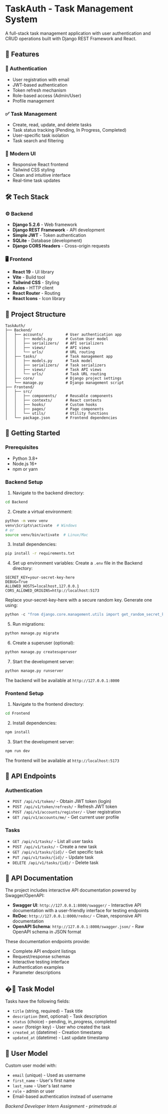 # TaskAuth - Task Management System

A full-stack task management application with user authentication and CRUD operations built with Django REST Framework and React.

## 🚀 Features

### 🔐 Authentication
- User registration with email
- JWT-based authentication
- Token refresh mechanism
- Role-based access (Admin/User)
- Profile management

### ✅ Task Management
- Create, read, update, and delete tasks
- Task status tracking (Pending, In Progress, Completed)
- User-specific task isolation
- Task search and filtering

### 🎨 Modern UI
- Responsive React frontend
- Tailwind CSS styling
- Clean and intuitive interface
- Real-time task updates

## 🛠️ Tech Stack

### ⚙️ Backend
- **Django 5.2.6** - Web framework
- **Django REST Framework** - API development
- **Simple JWT** - Token authentication
- **SQLite** - Database (development)
- **Django CORS Headers** - Cross-origin requests

### 🖥️ Frontend
- **React 19** - UI library
- **Vite** - Build tool
- **Tailwind CSS** - Styling
- **Axios** - HTTP client
- **React Router** - Routing
- **React Icons** - Icon library

## 📁 Project Structure

```
TaskAuth/
├── Backend/
│   ├── accounts/          # User authentication app
│   │   ├── models.py      # Custom User model
│   │   ├── serializers/   # API serializers
│   │   ├── views/         # API views
│   │   └── urls/          # URL routing
│   ├── tasks/             # Task management app
│   │   ├── models.py      # Task model
│   │   ├── serializers/   # Task serializers
│   │   ├── views/         # Task API views
│   │   └── urls/          # Task URL routing
│   ├── core/              # Django project settings
│   └── manage.py          # Django management script
├── Frontend/
│   ├── src/
│   │   ├── components/    # Reusable components
│   │   ├── contexts/      # React contexts
│   │   ├── hooks/         # Custom hooks
│   │   ├── pages/         # Page components
│   │   └── utils/         # Utility functions
│   └── package.json       # Frontend dependencies
```

## 🔧 Getting Started

### Prerequisites
- Python 3.8+
- Node.js 16+
- npm or yarn

### Backend Setup

1. Navigate to the backend directory:
```bash
cd Backend
```

2. Create a virtual environment:
```bash
python -m venv venv
venv\Scripts\activate  # Windows
# or
source venv/bin/activate  # Linux/Mac
```

3. Install dependencies:
```bash
pip install -r requirements.txt
```

4. Set up environment variables:
Create a `.env` file in the Backend directory:
```env
SECRET_KEY=your-secret-key-here
DEBUG=True
ALLOWED_HOSTS=localhost,127.0.0.1
CORS_ALLOWED_ORIGINS=http://localhost:5173
```
Replace your-secret-key-here with a secure random key. Generate one using:
```python
python -c "from django.core.management.utils import get_random_secret_key; print(get_random_secret_key())"
```

5. Run migrations:
```bash
python manage.py migrate
```

6. Create a superuser (optional):
```bash
python manage.py createsuperuser
```

7. Start the development server:
```bash
python manage.py runserver
```

The backend will be available at `http://127.0.0.1:8000`

### Frontend Setup

1. Navigate to the frontend directory:
```bash
cd Frontend
```

2. Install dependencies:
```bash
npm install
```

3. Start the development server:
```bash
npm run dev
```

The frontend will be available at `http://localhost:5173`

## 📡 API Endpoints

### Authentication
- `POST /api/v1/token/` - Obtain JWT token (login)
- `POST /api/v1/token/refresh/` - Refresh JWT token
- `POST /api/v1/accounts/register/` - User registration
- `GET /api/v1/accounts/me/` - Get current user profile

### Tasks
- `GET /api/v1/tasks/` - List all user tasks
- `POST /api/v1/tasks/` - Create a new task
- `GET /api/v1/tasks/{id}/` - Get specific task
- `PUT /api/v1/tasks/{id}/` - Update task
- `DELETE /api/v1/tasks/{id}/` - Delete task

## 📜 API Documentation

The project includes interactive API documentation powered by Swagger/OpenAPI:

- **Swagger UI**: `http://127.0.0.1:8000/swagger/` - Interactive API documentation with a user-friendly interface for testing endpoints
- **ReDoc**: `http://127.0.0.1:8000/redoc/` - Clean, responsive API documentation
- **OpenAPI Schema**: `http://127.0.0.1:8000/swagger.json/` - Raw OpenAPI schema in JSON format

These documentation endpoints provide:
- Complete API endpoint listings
- Request/response schemas
- Interactive testing interface
- Authentication examples
- Parameter descriptions

## �📝 Task Model

Tasks have the following fields:
- `title` (string, required) - Task title
- `description` (text, optional) - Task description
- `status` (choice) - pending, in_progress, completed
- `owner` (foreign key) - User who created the task
- `created_at` (datetime) - Creation timestamp
- `updated_at` (datetime) - Last update timestamp

## 👤 User Model

Custom user model with:
- `email` (unique) - Used as username
- `first_name` - User's first name
- `last_name` - User's last name
- `role` - admin or user
- Email-based authentication instead of username

*Backend Developer Intern Assignment - primetrade.ai*
